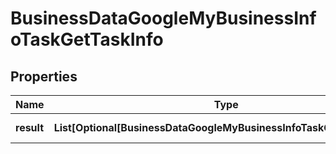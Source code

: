 # BusinessDataGoogleMyBusinessInfoTaskGetTaskInfo


## Properties

| Name | Type | Description | Notes |
|------------ | ------------- | ------------- | -------------|
**result** | **List[Optional[BusinessDataGoogleMyBusinessInfoTaskGetResultInfo]]** | array of results |[optional]|